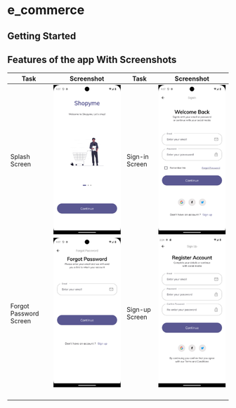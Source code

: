 # e_commerce

## Getting Started

## Features of the app With Screenshots

| Task                   | Screenshot                                                       | Task           | Screenshot                                             |
| ---------------------- | ---------------------------------------------------------------- | -------------- | ------------------------------------------------------ |
| Splash Screen          | ![Splash Screen](assets/screenShots/splashScreen.png)            | Sign-in Screen | ![Sign-in Screen](assets/screenShots/loginScreen.png)  |
| Forgot Password Screen | ![Forgot Password Screen](assets/screenShots/forgotPassword.png) | Sign-up Screen | ![Sign-up Screen](assets/screenShots/signupScreen.png) |
|                        | ![]()                                                            |                | ![]()                                                  |
